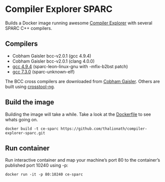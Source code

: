 # Compiler Explorer SPARC

Builds a Docker image running awesome [Compiler Explorer](https://github.com/mattgodbolt/compiler-explorer/) with several SPARC C++ compilers.

## Compilers

 * Cobham Gaisler bcc-v2.0.1 (gcc 4.9.4)
 * Cobham Gaisler bcc-v2.0.1 (clang 4.0.0)
 * [gcc 4.9.4](/fs/tmp/ct-ng/4.9.4/.config) (sparc-leon-linux-gnu with -mfix-b2bst patch)
 * [gcc 7.3.0](/fs/tmp/ct-ng/7.3.0/.config) (sparc-unknown-elf)

The BCC cross compilers are downloaded from [Cobham Gaisler](http://www.gaisler.com/index.php/downloads/compilers). Others are built using [crosstool-ng](https://github.com/crosstool-ng/crosstool-ng).

## Build the image

Building the image will take a while. Take a look at the [Dockerfile](/Dockerfile) to see whats going on.

    docker build -t ce-sparc https://github.com/thalionath/compiler-explorer-sparc.git

## Run container

Run interactive container and map your machine’s port 80 to the container’s published port 10240 using -p:

    docker run -it -p 80:10240 ce-sparc
